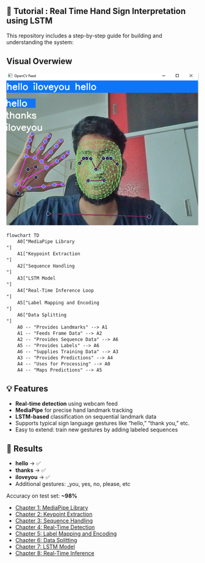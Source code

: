 ## 📘 Tutorial : Real Time Hand Sign Interpretation using LSTM

This repository includes a step-by-step guide for building and understanding the system:

## Visual Overwiew

![Hand Detection Example](/docs/image.png)


```mermaid
flowchart TD
    A0["MediaPipe Library
"]
    A1["Keypoint Extraction
"]
    A2["Sequence Handling
"]
    A3["LSTM Model
"]
    A4["Real-Time Inference Loop
"]
    A5["Label Mapping and Encoding
"]
    A6["Data Splitting
"]
    A0 -- "Provides Landmarks" --> A1
    A1 -- "Feeds Frame Data" --> A2
    A2 -- "Provides Sequence Data" --> A6
    A5 -- "Provides Labels" --> A6
    A6 -- "Supplies Training Data" --> A3
    A3 -- "Provides Predictions" --> A4
    A4 -- "Uses for Processing" --> A0
    A4 -- "Maps Predictions" --> A5
```

## 💡 Features

- **Real-time detection** using webcam feed
- **MediaPipe** for precise hand landmark tracking
- **LSTM-based** classification on sequential landmark data
- Supports typical sign language gestures like “hello,” “thank you,” etc.
- Easy to extend: train new gestures by adding labeled sequences

## 🧪 Results

- **hello** → ✅
- **thanks** → ✅
- **iloveyou** → ✅
- Additional gestures: _you, yes, no, please, etc

Accuracy on test set: **~98%**  

- [Chapter 1: MediaPipe Library](docs/chapter1_intro.md)
- [Chapter 2: Keypoint Extraction](docs/chapter2_data_collection.md)
- [Chapter 3: Sequence Handling](docs/chapter3_model_training.md)
- [Chapter 4: Real-Time Detection](docs/chapter4_real_time_detection.md)
- [Chapter 5: Label Mapping and Encoding](docs/chapter5_deployment.md)
- [Chapter 6: Data Splitting](docs/chapter5_deployment.md)
- [Chapter 7: LSTM Model](docs/chapter5_deployment.md)
- [Chapter 8: Real-Time Inference](docs/chapter5_deployment.md)





